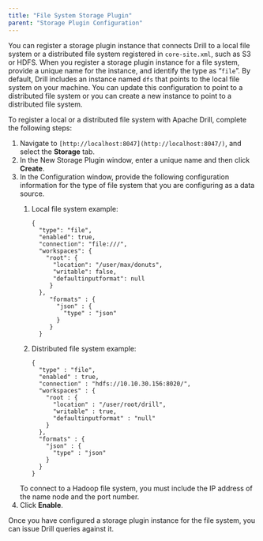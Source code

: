 ```yaml
---
title: "File System Storage Plugin"
parent: "Storage Plugin Configuration"
---
```

You can register a storage plugin instance that connects Drill to a local file
system or a distributed file system registered in `core-site.xml`, such as S3
or HDFS. When you register a storage plugin instance for a file system,
provide a unique name for the instance, and identify the type as “`file`”. By
default, Drill includes an instance named `dfs` that points to the local file
system on your machine. You can update this configuration to point to a
distributed file system or you can create a new instance to point to a
distributed file system.

To register a local or a distributed file system with Apache Drill, complete
the following steps:

  1. Navigate to `[http://localhost:8047](http://localhost:8047/)`, and select the **Storage** tab.
  2. In the New Storage Plugin window, enter a unique name and then click **Create**.
  3. In the Configuration window, provide the following configuration information for the type of file system that you are configuring as a data source.
     1. Local file system example:

            {
              "type": "file",
              "enabled": true,
              "connection": "file:///",
              "workspaces": {
                "root": {
                  "location": "/user/max/donuts",
                  "writable": false,
                  "defaultinputformat": null
                 }
              },
                 "formats" : {
                   "json" : {
                     "type" : "json"
                   }
                 }
              }
     2. Distributed file system example:
    
            {
              "type" : "file",
              "enabled" : true,
              "connection" : "hdfs://10.10.30.156:8020/",
              "workspaces" : {
                "root : {
                  "location" : "/user/root/drill",
                  "writable" : true,
                  "defaultinputformat" : "null"
                }
              },
              "formats" : {
                "json" : {
                  "type" : "json"
                }
              }
            }

      To connect to a Hadoop file system, you must include the IP address of the
name node and the port number.
  4. Click **Enable**.

Once you have configured a storage plugin instance for the file system, you
can issue Drill queries against it.